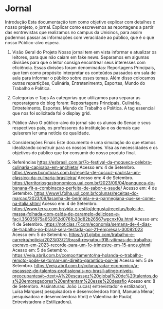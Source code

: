 # Jornal

Introdução
Esta documentação tem como objetivo explicar com detalhes o nosso projeto, o jornal. Explicar como escrevemos as reportagens a partir das esntrevistas que realizamos no campus da Unisinos, para assim podermos passar as informações com veracidade ao público, que é o que nosso Público-alvo espera.

1. Visão Geral do Projeto
Nosso jornal tem em vista informar e atualizar os leitores, para que não caiam em fake news. Separamos em algumas divisões para que o leitor consiga encontrear seus interesses com eficiência. Essas divisões foram denominadas: Reportagens Principais, que tem como propósito interpretar os conteúdos passados em sala de aula para informar o público sobre esses temas. Além disso colocamos outras repartições, Culinária, Entretenimento, Esportes, Mundo do Trabalho e Política.


2. Categorias e Tags
As categorias que utilizamos para separar as reposratgens do blog foram: Reposrtagens Principais, Culinária, Entreteimento, Esportes, Mundo do Trabalho e Política. A tag essencial que nos foi solicitada foi o display grid.

3. Público-Alvo
O público-alvo do jornal são os alunos do Senac e seus respectivos pais, os professores da instituição e os demais que quiserem ler uma notícia de qualidade.

4. Considerações Finais
Este documento é uma simulação do que etamos idealizando construir para os nossos leitores. Visa as necessidades e os objetivos do público que for consumir do nosso produto final.
5. Referências
https://esbrasil.com.br/7o-festival-da-moqueca-celebra-culinaria-capixaba-em-anchieta/ Acesso em: 4 de Setembro.
https://www.bcnoticias.com.br/receita-de-cuscuz-paulista-um-classico-da-culinaria-brasileira/ Acesso em: 4 de Setembro.
https://territoriosgastronomicos.uai.com.br/2023/09/04/panqueca-de-banana-fit-a-combinacao-perfeita-de-sabor-e-saude/ Acesso em: 4 de Setembro.
https://www1.folha.uol.com.br/colunas/receitas-do-marcao/2023/09/lasanha-de-berinjela-e-a-parmegiana-que-se-come-na-italia.shtml Acesso em: 4 de Setembro.
https://www.terra.com.br/vida-e-estilo/degusta/receitas/bolo-de-massa-folhada-com-calda-de-caramelo-delicioso-e-facil,35035975a652052d0761b23d82b26567wpcnxf0a.html Acesso em: 4 de Setembro.
https://noticias.r7.com/economia/semana-de-4-dias-de-trabalho-no-brasil-sera-testada-por-21-empresas-30082023 Acesso em: 5 de Setembro.
https://g1.globo.com/trabalho-e-carreira/noticia/2023/03/21/brasil-resgatou-918-vitimas-de-trabalho-escravo-em-2023-recorde-para-um-1o-trimestre-em-15-anos.ghtml Acesso em: 5 de Setembro.
https://veja.abril.com.br/comportamento/na-holanda-o-trabalho-remoto-pode-se-tornar-um-direito-garantido-por-lei Acesso em: 5 de Setembro.
https://veja.abril.com.br/coluna/radar-economico/a-escassez-de-talentos-profissionais-no-brasil-atinge-niveis-preocupantes#:~:text=A%20escassez%20global%20de%20talentos,dos%20empregadores%20enfrentam%20esse%20desafio Acesso em: 8 de Setembro.
Assinaturas:
João Lucas( entrevistador e estilizador), Luísa Marques( pesquisadora e desenvolvedora html), Manuela Mena( pesquisadora e desenvolvedora html) e Valentina de Paula( Entrevistadora e Estilizadora).
